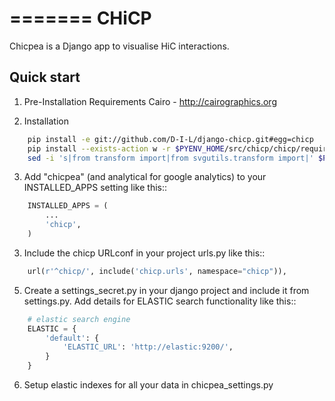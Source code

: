 =======
 CHiCP
=======

Chicpea is a Django app to visualise HiC interactions.

Quick start
-----------

1. Pre-Installation Requirements
	Cairo - http://cairographics.org

2. Installation
```bash
	pip install -e git://github.com/D-I-L/django-chicp.git#egg=chicp
	pip install --exists-action w -r $PYENV_HOME/src/chicp/chicp/requirements.txt 
	sed -i 's|from transform import|from svgutils.transform import|' $PYENV_HOME/src/svgutils/src/svgutils/templates.py
```

3. Add "chicpea" (and analytical for google analytics) to your INSTALLED_APPS setting like this::
```python
    INSTALLED_APPS = (
        ...
        'chicp',
    )
```

3. Include the chicp URLconf in your project urls.py like this::
```python
	url(r'^chicp/', include('chicp.urls', namespace="chicp")),
```

5. Create a settings_secret.py in your django project and include it from settings.py.  Add details for ELASTIC search functionality like this::
```python
	# elastic search engine
	ELASTIC = {
	    'default': {
	        'ELASTIC_URL': 'http://elastic:9200/',
	    }
	}
```

6. Setup elastic indexes for all your data in chicpea_settings.py
